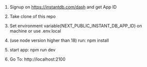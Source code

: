 1. Signup on https://instantdb.com/dash and get App ID

2. Take clone of this repo

3. Set environment variable(NEXT_PUBLIC_INSTANT_DB_APP_ID) on machine or use .env.local

4. (use node version higher than 18) run: npm install 

5. start app: npm run dev

6. Go To: http://localhost:2100 
